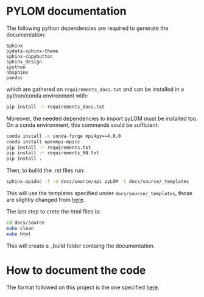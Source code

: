 # PYLOM documentation

The following python dependencies are required to generate the documentation:

```
Sphinx
pydata-sphinx-theme
sphinx-copybutton
sphinx_design
ipython
nbsphinx
pandoc
```
which are gathered on `requirements_docs.txt` and can be installed in a python/conda environment with:

```bash
pip install -r requirements_docs.txt
```

Moreover, the needed dependencies to import pyLOM must be installed too. On a conda environment, this commands sould be sufficient:

```bash
conda install -c conda-forge mpi4py==4.0.0
conda install openmpi-mpicc
pip install -r requirements.txt
pip install -r requirements_NN.txt
pip install .
```

Then, to bulild the .rst files run:

```bash
sphinx-apidoc -f -o docs/source/api pyLOM -t docs/source/_templates
```

This will use the templates specified under `docs/source/_templates`, those are slightly changed from [here](https://github.com/sphinx-doc/sphinx/tree/master/sphinx/templates/apidoc).

The last step to crete the html files is:

```bash
cd docs/source
make clean
make html
```

This will create a _build folder containg the documentation.

# How to document the code

The format followed on this project is the one specified [here](https://sphinxcontrib-napoleon.readthedocs.io/en/latest/example_google.html).